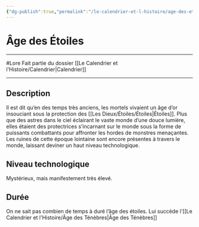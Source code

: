```yaml
---
{"dg-publish":true,"permalink":"/le-calendrier-et-l-histoire/age-des-etoiles/"}
---
```


# Âge des Étoiles
---
#Lore 
Fait partie du dossier [[Le Calendrier et l'Histoire/Calendrier\|Calendrier]]

-------
## Description
Il est dit qu’en des temps très anciens, les mortels vivaient un âge d’or insouciant sous la protection des [[Les Dieux/Étoiles/Étoiles\|Étoiles]]. Plus que des astres dans le ciel éclairant le vaste monde d’une douce lumière, elles étaient des protectrices s’incarnant sur le monde sous la forme de puissants combattants pour affronter les hordes de monstres menaçantes.
Les ruines de cette époque lointaine sont encore présentes à travers le monde, laissant deviner un haut niveau technologique.
## Niveau technologique
Mystérieux, mais manifestement très élevé.
## Durée
On ne sait pas combien de temps à duré l’âge des étoiles.
Lui succède l'[[Le Calendrier et l'Histoire/Âge des Ténèbres\|Âge des Ténèbres]]